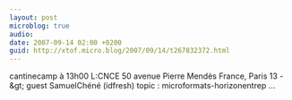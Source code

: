 ```yaml
---
layout: post
microblog: true
audio: 
date: 2007-09-14 02:00 +0200
guid: http://xtof.micro.blog/2007/09/14/t267832372.html
---
```

cantinecamp à 13h00 L:CNCE 50 avenue Pierre Mendès France, Paris 13 -&amp;gt; guest SamuelChéné (idfresh) topic : microformats-horizonentrep ...
